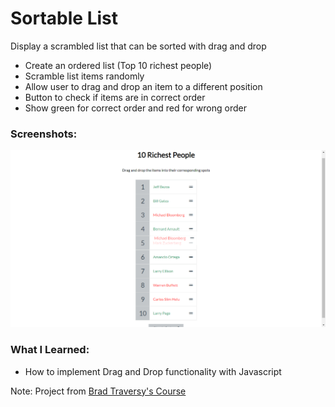 # Sortable List

Display a scrambled list that can be sorted with drag and drop

- Create an ordered list (Top 10 richest people)
- Scramble list items randomly
- Allow user to drag and drop an item to a different position
- Button to check if items are in correct order
- Show green for correct order and red for wrong order

### Screenshots:

![Project UI](https://github.com/lucas3z/sortable-list/blob/master/screenshots/project-ui.png?raw=true)

### What I Learned:

- How to implement Drag and Drop functionality with Javascript

Note: Project from [Brad Traversy's Course](https://vanillawebprojects.com/)
